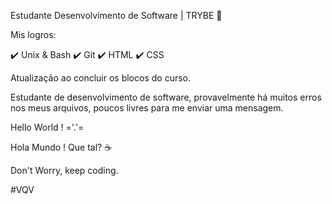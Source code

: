 Estudante Desenvolvimento de Software | TRYBE :green_heart:

Mis logros: 

 :heavy_check_mark: Unix & Bash
 :heavy_check_mark: Git
 :heavy_check_mark: HTML
 :heavy_check_mark: CSS
 
Atualização ao concluir os blocos do curso.

Estudante de desenvolvimento de software, provavelmente há muitos erros nos meus arquivos, poucos livres para me enviar uma mensagem.

Hello World !  ='.'=

Hola Mundo ! Que tal? :coffee:

Don't Worry, keep coding.

#VQV
